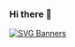 
### Hi there 👋
[![SVG Banners](https://svg-banners.vercel.app/api?type=textBox&text1=UJWAL%20KUMAR%20YADAV%20&width=1500&height=300)](https://ujwal-yadav.github.io/personalwebsite/)
